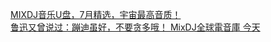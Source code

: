   
[MIXDJ音乐U盘，7月精选，宇宙最高音质！](http://www.dianyue.me/archives/573/gl6387vk48gsm7fl/)  
[鲁迅又曾说过：蹦迪虽好，不要贪多哦！  MixDJ全球電音庫 今天](http://www.dianyue.me/archives/180/d4d43s4cqke6ntyt/)